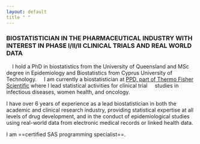 ```yaml
---
layout: default
title " "
---
```


### BIOSTATISTICIAN IN THE PHARMACEUTICAL INDUSTRY WITH INTEREST IN PHASE I/II/II CLINICAL TRIALS AND REAL WORLD DATA

&nbsp;&nbsp;&nbsp;&nbsp;I hold a PhD in biostatistics from the University of Queensland and MSc degree in Epidemiology and Biostatistics from Cyprus University of Technology.
&nbsp;&nbsp;&nbsp;&nbsp;I am currently a biostatistician at [PPD, part of Thermo Fisher Scientific](https://www.ppd.com/) where I lead statistical activities for clinical trial &nbsp;&nbsp;&nbsp;&nbsp;studies in infectious diseases, women health, and oncology.

  I have over 6 years of experience as a lead biostatistician in both the academic and clinical research industry, providing 
  statistical expertise at all levels of drug development, and in the conduct of epidemiological studies using real-world data
  from electronic medical records or linked health data.

  I am ==certified SAS programming specialist==.
  
  
  
  

